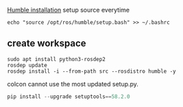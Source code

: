 [Humble installation](https://docs.ros.org/en/humble/Installation/Ubuntu-Install-Debians.html)
setup source everytime
```
echo "source /opt/ros/humble/setup.bash" >> ~/.bashrc
```
## create workspace
```shell
sudo apt install python3-rosdep2
rosdep update
rosdep install -i --from-path src --rosdistro humble -y
```

colcon cannot use the most updated setup.py.
```python
pip install --upgrade setuptools==58.2.0
```





